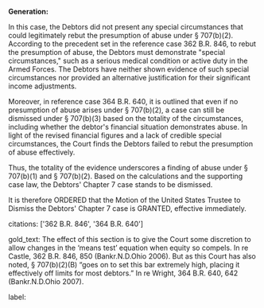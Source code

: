 **Generation:**

In this case, the Debtors did not present any special circumstances that could legitimately rebut the presumption of abuse under § 707(b)(2). According to the precedent set in the reference case 362 B.R. 846, to rebut the presumption of abuse, the Debtors must demonstrate "special circumstances," such as a serious medical condition or active duty in the Armed Forces. The Debtors have neither shown evidence of such special circumstances nor provided an alternative justification for their significant income adjustments.

Moreover, in reference case 364 B.R. 640, it is outlined that even if no presumption of abuse arises under § 707(b)(2), a case can still be dismissed under § 707(b)(3) based on the totality of the circumstances, including whether the debtor's financial situation demonstrates abuse. In light of the revised financial figures and a lack of credible special circumstances, the Court finds the Debtors failed to rebut the presumption of abuse effectively.

Thus, the totality of the evidence underscores a finding of abuse under § 707(b)(1) and § 707(b)(2). Based on the calculations and the supporting case law, the Debtors' Chapter 7 case stands to be dismissed.

It is therefore ORDERED that the Motion of the United States Trustee to Dismiss the Debtors' Chapter 7 case is GRANTED, effective immediately.

citations: ['362 B.R. 846', '364 B.R. 640']

gold_text: The effect of this section is to give the Court some discretion to allow changes in the ‘means test’ equation when equity so compels. In re Castle, 362 B.R. 846, 850 (Bankr.N.D.Ohio 2006). But as this Court has also noted, § 707(b)(2)(B) “goes on to set this bar extremely high, placing it effectively off limits for most debtors.” In re Wright, 364 B.R. 640, 642 (Bankr.N.D.Ohio 2007).

label: 